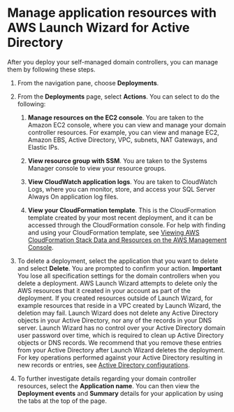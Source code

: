 # Manage application resources with AWS Launch Wizard for Active Directory<a name="launch-wizard-ad-managing"></a>

After you deploy your self\-managed domain controllers, you can manage them by following these steps\.

1. From the navigation pane, choose **Deployments**\.

1. From the **Deployments** page, select **Actions**\. You can select to do the following:

   1. **Manage resources on the EC2 console**\. You are taken to the Amazon EC2 console, where you can view and manage your domain controller resources\. For example, you can view and manage EC2, Amazon EBS, Active Directory, VPC, subnets, NAT Gateways, and Elastic IPs\.

   1. **View resource group with SSM**\. You are taken to the Systems Manager console to view your resource groups\.

   1. **View CloudWatch application logs**\. You are taken to CloudWatch Logs, where you can monitor, store, and access your SQL Server Always On application log files\. 

   1. **View your CloudFormation template**\. This is the CloudFormation template created by your most recent deployment, and it can be accessed through the CloudFormation console\. For help with finding and using your CloudFormation template, see [Viewing AWS CloudFormation Stack Data and Resources on the AWS Management Console](https://docs.aws.amazon.com/AWSCloudFormation/latest/UserGuide/cfn-console-view-stack-data-resources.html)\.

1. To delete a deployment, select the application that you want to delete and select **Delete**\. You are prompted to confirm your action\.
**Important**  
You lose all specification settings for the domain controllers when you delete a deployment\. AWS Launch Wizard attempts to delete only the AWS resources that it created in your account as part of the deployment\. If you created resources outside of Launch Wizard, for example resources that reside in a VPC created by Launch Wizard, the deletion may fail\. Launch Wizard does not delete any Active Directory objects in your Active Directory, nor any of the records in your DNS server\. Launch Wizard has no control over your Active Directory domain user password over time, which is required to clean up Active Directory objects or DNS records\. We recommend that you remove these entries from your Active Directory after Launch Wizard deletes the deployment\. For key operations performed against your Active Directory resulting in new records or entries, see [Active Directory configurations](launch-wizard-ad-setting-up.md#launch-wizard-ad-setup-managed)\.

1. To further investigate details regarding your domain controller resources, select the **Application name**\. You can then view the **Deployment events** and **Summary** details for your application by using the tabs at the top of the page\.